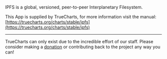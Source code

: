 IPFS is a global, versioned, peer-to-peer Interplanetary Filesystem.

This App is supplied by TrueCharts, for more information visit the manual: [https://truecharts.org/charts/stable/ipfs](https://truecharts.org/charts/stable/ipfs)

---

TrueCharts can only exist due to the incredible effort of our staff.
Please consider making a [donation](https://truecharts.org/sponsor) or contributing back to the project any way you can!
